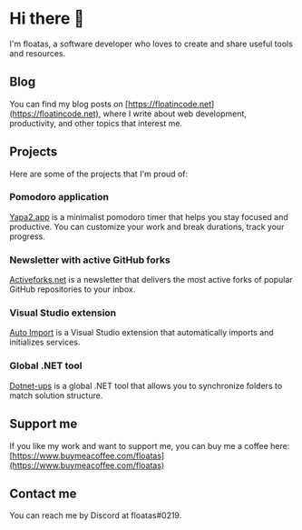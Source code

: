 # Hi there 👋

I'm floatas, a software developer who loves to create and share useful tools and resources.

## Blog

You can find my blog posts on [https://floatincode.net](https://floatincode.net), where I write about web development, productivity, and other topics that interest me.

## Projects

Here are some of the projects that I'm proud of:

### Pomodoro application

[Yapa2.app](https://yapa2.app) is a minimalist pomodoro timer that helps you stay focused and productive. You can customize your work and break durations, track your progress.

### Newsletter with active GitHub forks

[Activeforks.net](https://activeforks.net) is a newsletter that delivers the most active forks of popular GitHub repositories to your inbox.

### Visual Studio extension

[Auto Import](https://marketplace.visualstudio.com/items?itemName=floatas.auto-import) is a Visual Studio extension that automatically imports and initializes services.

### Global .NET tool

[Dotnet-ups](https://www.nuget.org/packages/dotnet-ups) is a global .NET tool that allows you to synchronize folders to match solution structure.

## Support me

If you like my work and want to support me, you can buy me a coffee here: [https://www.buymeacoffee.com/floatas](https://www.buymeacoffee.com/floatas)

## Contact me

You can reach me by Discord at floatas#0219.

